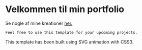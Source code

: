 # Velkommen til min portfolio

Se nogle af mine kreationer [her.]([https://frederikpetri.github.io/Portfolio/])
``` 
Feel free to use this template for your upcoming projects.
```
This template has been built using SVG animation with CSS3.
